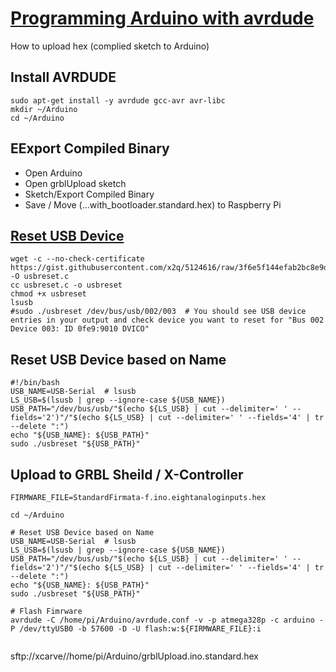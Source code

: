 # [Programming Arduino with avrdude](https://typeunsafe.wordpress.com/2011/07/22/programming-arduino-with-avrdude/)

How to upload hex (complied sketch to Arduino)

## Install AVRDUDE

```
sudo apt-get install -y avrdude gcc-avr avr-libc
mkdir ~/Arduino
cd ~/Arduino
```

## EExport Compiled Binary
- Open Arduino
- Open grblUpload sketch
- Sketch/Export Compiled Binary
- Save / Move (...with_bootloader.standard.hex) to Raspberry Pi

## [Reset USB Device](https://raspberrypi.stackexchange.com/questions/9264/how-do-i-reset-a-usb-device-using-a-script)
```
wget -c --no-check-certificate https://gist.githubusercontent.com/x2q/5124616/raw/3f6e5f144efab2bc8e9d02b95b8301e1e0eab669/usbreset.c -O usbreset.c
cc usbreset.c -o usbreset
chmod +x usbreset
lsusb
#sudo ./usbreset /dev/bus/usb/002/003  # You should see USB device entries in your output and check device you want to reset for "Bus 002 Device 003: ID 0fe9:9010 DVICO"
```

## Reset USB Device based on Name
```
#!/bin/bash
USB_NAME=USB-Serial  # lsusb
LS_USB=$(lsusb | grep --ignore-case ${USB_NAME})
USB_PATH="/dev/bus/usb/"$(echo ${LS_USB} | cut --delimiter=' ' --fields='2')"/"$(echo ${LS_USB} | cut --delimiter=' ' --fields='4' | tr --delete ":")
echo "${USB_NAME}: ${USB_PATH}"
sudo ./usbreset "${USB_PATH}"
```

## Upload to GRBL Sheild / X-Controller
```
FIRMWARE_FILE=StandardFirmata-f.ino.eightanaloginputs.hex

cd ~/Arduino

# Reset USB Device based on Name
USB_NAME=USB-Serial  # lsusb
LS_USB=$(lsusb | grep --ignore-case ${USB_NAME})
USB_PATH="/dev/bus/usb/"$(echo ${LS_USB} | cut --delimiter=' ' --fields='2')"/"$(echo ${LS_USB} | cut --delimiter=' ' --fields='4' | tr --delete ":")
echo "${USB_NAME}: ${USB_PATH}"
sudo ./usbreset "${USB_PATH}"

# Flash Fimrware
avrdude -C /home/pi/Arduino/avrdude.conf -v -p atmega328p -c arduino -P /dev/ttyUSB0 -b 57600 -D -U flash:w:${FIRMWARE_FILE}:i


```



sftp://xcarve//home/pi/Arduino/grblUpload.ino.standard.hex